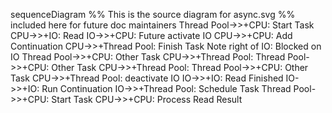 sequenceDiagram
    %% This is the source diagram for async.svg
    %% included here for future doc maintainers
    Thread Pool->>+CPU: Start Task
    CPU->>+IO: Read
    IO->>+CPU: Future<Buffer>
    activate IO
    CPU->>+CPU: Add Continuation
    CPU->>+Thread Pool: Finish Task
    Note right of IO: Blocked on IO
    Thread Pool->>+CPU: Other Task
    CPU->>+Thread Pool:
    Thread Pool->>+CPU: Other Task
    CPU->>+Thread Pool:
    Thread Pool->>+CPU: Other Task
    CPU->>+Thread Pool:
    deactivate IO
    IO->>+IO: Read Finished
    IO->>+IO: Run Continuation
    IO->>+Thread Pool: Schedule Task
    Thread Pool->>+CPU: Start Task
    CPU->>+CPU: Process Read Result
